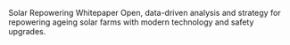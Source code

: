 Solar Repowering Whitepaper
Open, data-driven analysis and strategy for repowering ageing solar farms with modern technology and safety upgrades.

